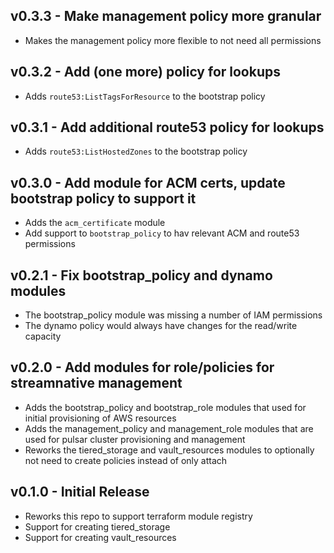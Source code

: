 ## v0.3.3 - Make management policy more granular

* Makes the management policy more flexible to not need all permissions

## v0.3.2 - Add (one more) policy for lookups

* Adds `route53:ListTagsForResource` to the bootstrap policy

## v0.3.1 - Add additional route53 policy for lookups

* Adds `route53:ListHostedZones` to the bootstrap policy

## v0.3.0 - Add module for ACM certs, update bootstrap policy to support it

* Adds the `acm_certificate` module
* Add support to `bootstrap_policy` to hav relevant ACM and route53 permissions

## v0.2.1 - Fix bootstrap_policy and dynamo modules

* The bootstrap_policy module was missing a number of IAM permissions
* The dynamo policy would always have changes for the read/write capacity

## v0.2.0 - Add modules for role/policies for streamnative management

* Adds the bootstrap_policy and bootstrap_role modules that
  used for initial provisioning of AWS resources
* Adds the management_policy and management_role modules
  that are used for pulsar cluster provisioning and management
* Reworks the tiered_storage and vault_resources modules to optionally not
  need to create policies instead of only attach

## v0.1.0 - Initial Release

* Reworks this repo to support terraform module registry
* Support for creating tiered_storage
* Support for creating vault_resources
